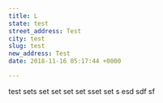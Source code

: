 ```yaml
---
title: L
state: test
street_address: Test
city: test
slug: test
new_address: Test
date: 2018-11-16 05:17:44 +0000

---
```

test sets set  set  set set sset set s esd sdf sf